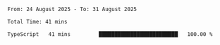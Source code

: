 <!--START_SECTION:waka-->

```txt
From: 24 August 2025 - To: 31 August 2025

Total Time: 41 mins

TypeScript   41 mins         █████████████████████████   100.00 %
```

<!--END_SECTION:waka-->
